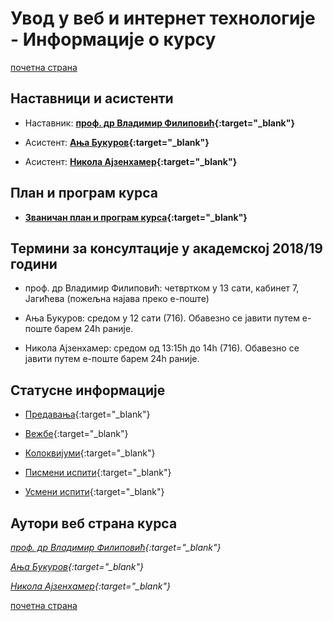 # Увод у веб и интернет технологије - Информације о курсу  

[почетна страна](../README.md)

## Наставници и асистенти  

* Наставник: **[проф. др Владимир Филиповић](https://vladofilipovic.github.io/index-en.html){:target="_blank"}**

* Асистент: **[Ања Букуров](http://poincare.matf.bg.ac.rs/~anja_bukurov/){:target="_blank"}**

* Асистент: **[Никола Ајзенхамер](http://poincare.matf.bg.ac.rs/~nikola_ajzenhamer/){:target="_blank"}**

## План и програм курса

* **[Званичан план и програм курса](R130_-_Uvod_u_veb_i_internet_tehnologije.pdf){:target="_blank"}**

## Термини за консултације у академској 2018/19 години

* проф. др Владимир Филиповић: четвртком у 13 сати, кабинет 7, Јагићева (пожељна најава преко е-поште)

* Ања Букуров: средом у 12 сати (716). Обавезно се јавити путем e-поште барем 24h раније.

* Никола Ајзенхамер: средом од 13:15h до 14h (716). Обавезно се јавити путем e-поште барем 24h раније.

## Статусне информације

* [Предавања](../predavanja/info){:target="_blank"}

* [Вежбе](../vezbe/info){:target="_blank"}

* [Колоквијуми](../kolokvijumi/info){:target="_blank"}

* [Писмени испити](../pismeni-ispiti/info){:target="_blank"}

* [Усмени испити](../usmeni-ispiti/info){:target="_blank"}

## Аутори веб страна курса

*[проф. др Владимир Филиповић](https://vladofilipovic.github.io/index-en.html){:target="_blank"}*

*[Ања Букуров](http://poincare.matf.bg.ac.rs/~anja_bukurov/){:target="_blank"}*

*[Никола Ајзенхамер](http://poincare.matf.bg.ac.rs/~nikola_ajzenhamer/){:target="_blank"}*

[почетна страна](../README.md)